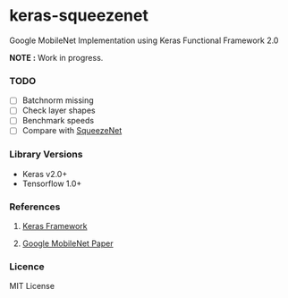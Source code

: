 # keras-squeezenet
Google MobileNet Implementation using Keras Functional Framework 2.0

**NOTE :** Work in progress.


### TODO

- [ ] Batchnorm missing
- [ ] Check layer shapes
- [ ] Benchmark speeds
- [ ] Compare with [SqueezeNet](https://github.com/rcmalli/keras-squeezenet)

### Library Versions

- Keras v2.0+
- Tensorflow 1.0+


### References

1) [Keras Framework](www.keras.io)

2) [Google MobileNet Paper](https://arxiv.org/pdf/1704.04861.pdf)


### Licence 

MIT License 